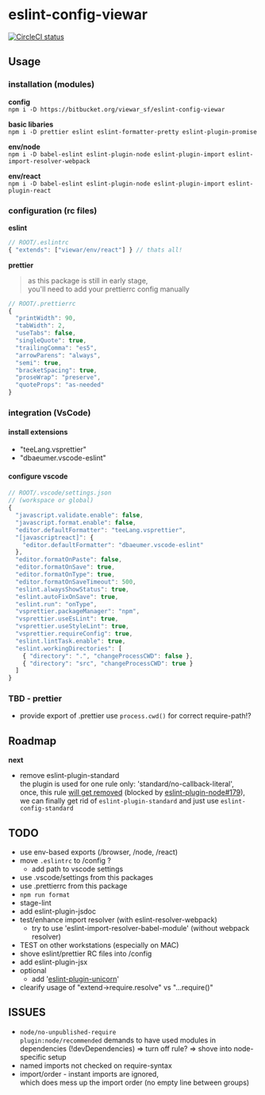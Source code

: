 # eslint-config-viewar

[![CircleCI status][circle-ci-status-img]](https://circleci.com/bb/viewar_sf/eslint-config-viewar/tree/master)

[circle-ci-status-img]: https://circleci.com/bb/viewar_sf/eslint-config-viewar.svg?style=svg

## Usage

### installation (modules)

**config**  
`npm i -D https://bitbucket.org/viewar_sf/eslint-config-viewar`

**basic libaries**  
`npm i -D prettier eslint eslint-formatter-pretty eslint-plugin-promise`

**env/node**  
`npm i -D babel-eslint eslint-plugin-node eslint-plugin-import eslint-import-resolver-webpack`

**env/react**  
`npm i -D babel-eslint eslint-plugin-node eslint-plugin-import eslint-plugin-react`

### configuration (rc files)

**eslint**

```javascript
// ROOT/.eslintrc
{ "extends": ["viewar/env/react"] } // thats all!
```

**prettier**

> as this package is still in early stage,  
> you'll need to add your prettierrc config manually

```javascript
// ROOT/.prettierrc
{
  "printWidth": 90,
  "tabWidth": 2,
  "useTabs": false,
  "singleQuote": true,
  "trailingComma": "es5",
  "arrowParens": "always",
  "semi": true,
  "bracketSpacing": true,
  "proseWrap": "preserve",
  "quoteProps": "as-needed"
}
```

### integration (VsCode)

#### install extensions

- "teeLang.vsprettier"
- "dbaeumer.vscode-eslint"

#### configure vscode

```javascript
// ROOT/.vscode/settings.json
// (workspace or global)
{
  "javascript.validate.enable": false,
  "javascript.format.enable": false,
  "editor.defaultFormatter": "teeLang.vsprettier",
  "[javascriptreact]": {
    "editor.defaultFormatter": "dbaeumer.vscode-eslint"
  },
  "editor.formatOnPaste": false,
  "editor.formatOnSave": true,
  "editor.formatOnType": true,
  "editor.formatOnSaveTimeout": 500,
  "eslint.alwaysShowStatus": true,
  "eslint.autoFixOnSave": true,
  "eslint.run": "onType",
  "vsprettier.packageManager": "npm",
  "vsprettier.useEsLint": true,
  "vsprettier.useStyleLint": true,
  "vsprettier.requireConfig": true,
  "eslint.lintTask.enable": true,
  "eslint.workingDirectories": [
    { "directory": ".", "changeProcessCWD": false },
    { "directory": "src", "changeProcessCWD": true }
  ]
}

```

### TBD - prettier

- provide export of .prettier
  use `process.cwd()` for correct require-path!?

## Roadmap

**next**

- remove eslint-plugin-standard  
  the plugin is used for one rule only: 'standard/no-callback-literal',  
  once, this rule [will get removed](https://github.com/standard/standard/issues/1352) (blocked by [eslint-plugin-node#179](https://github.com/standard/standard/issues/1352)),  
  we can finally get rid of `eslint-plugin-standard` and just use `eslint-config-standard`

## TODO

- use env-based exports (/browser, /node, /react)
- move `.eslintrc` to /config ?
  - add path to vscode settings
- use .vscode/settings from this packages
- use .prettierrc from this package
- `npm run format`
- stage-lint
- add eslint-plugin-jsdoc
- test/enhance import resolver (with eslint-resolver-webpack)
  - try to use 'eslint-import-resolver-babel-module' (without webpack resolver)
- TEST on other workstations (especially on MAC)
- shove eslint/prettier RC files into /config
- add eslint-plugin-jsx
- optional
  - add '[eslint-plugin-unicorn](https://github.com/sindresorhus/eslint-plugin-unicorn)'
- clearify usage of "extend->require.resolve" vs "...require()"

## ISSUES

- `node/no-unpublished-require`  
  `plugin:node/recommended` demands to have used modules in dependencies (!devDependencies)
  => turn off rule? => shove into node-specific setup
- named imports not checked on require-syntax
- import/order - instant imports are ignored,  
  which does mess up the import order (no empty line between groups)
